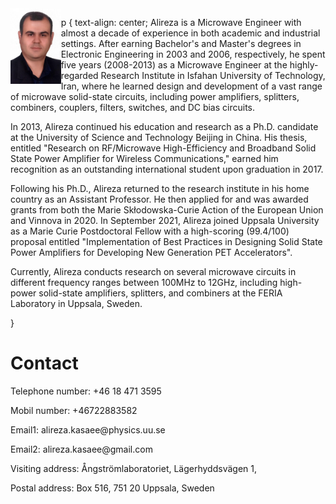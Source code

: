 <img src="./imgs/AlirezaJPG.jpg" align="left" width="16%"/>
<p>
    p {
  text-align: center;
 Alireza is a Microwave Engineer with almost a decade of experience in both academic and industrial settings. After earning Bachelor's and Master's degrees in Electronic Engineering in 2003 and 2006, respectively, he spent five years (2008-2013) as a Microwave Engineer at the highly-regarded Research Institute in Isfahan University of Technology, Iran, where he learned design and development of a vast range of microwave solid-state circuits, including power amplifiers, splitters, combiners, couplers, filters, switches, and DC bias circuits.

In 2013, Alireza continued his education and research as a Ph.D. candidate at the University of Science and Technology Beijing in China. His thesis, entitled "Research on RF/Microwave High-Efficiency and Broadband Solid State Power Amplifier for Wireless Communications," earned him recognition as an outstanding international student upon graduation in 2017.

Following his Ph.D., Alireza returned to the research institute in his home country as an Assistant Professor. He then applied for and was awarded grants from both the Marie Skłodowska-Curie Action of the European Union and Vinnova in 2020. In September 2021, Alireza joined Uppsala University as a Marie Curie Postdoctoral Fellow with a high-scoring (99.4/100) proposal entitled "Implementation of Best Practices in Designing Solid State Power Amplifiers for Developing New Generation PET Accelerators".

Currently, Alireza conducts research on several microwave circuits in different frequency ranges between 100MHz to 12GHz, including high-power solid-state amplifiers, splitters, and combiners at the FERIA Laboratory in Uppsala, Sweden.


}
</p>
<h1> Contact</h1>
<p>Telephone number: +46 18 471 3595</p1>
<p>Mobil number: +46722883582</p1>
<p>Email1: alireza.kasaee@physics.uu.se</p1>
<p>Email2: alireza.kasaee@gmail.com</p1>
<p>Visiting address: Ångströmlaboratoriet, Lägerhyddsvägen 1,</p1>
<p>Postal address: Box 516, 751 20 Uppsala, Sweden</p1>

